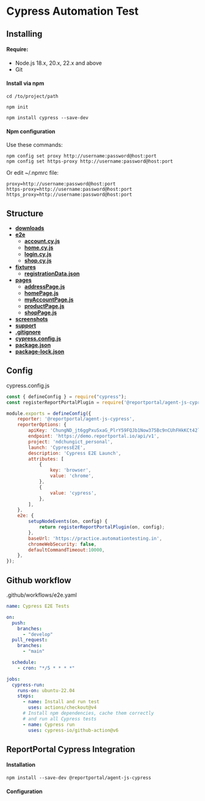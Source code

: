 # Cypress Automation Test


## Installing

#### Require: 
- Node.js 18.x, 20.x, 22.x and above
- Git
#### Install via npm
```
cd /to/project/path
```
```
npm init
```
```
npm install cypress --save-dev
```
#### Npm configuration
Use these commands:
```
npm config set proxy http://username:password@host:port
npm config set https-proxy http://username:password@host:port
```
Or edit  ~/.npmrc file:
```
proxy=http://username:password@host:port
https-proxy=http://username:password@host:port
https_proxy=http://username:password@host:port
```
## Structure
- [**downloads**](downloads)
- [**e2e**](e2e)
    - [**account.cy.js**](e2e/account.cy.js)
    - [**home.cy.js**](e2e/home.cy.js)
    - [**login.cy.js**](e2e/login.cy.js)
    - [**shop.cy.js**](e2e/shop.cy.js)
- [**fixtures**](fixtures)
    - [**registrationData.json**](fixtures/registrationData.json)
- [**pages**](pages)
    - [**addressPage.js**](pages/addressPage.js)
    - [**homePage.js**](pages/homePage.js)
    - [**myAccountPage.js**](pages/myAccountPage.js)
    - [**productPage.js**](pages/productPage.js)
    - [**shopPage.js**](pages/shopPage.js)
- [**screenshots**](screenshots)
- [**support**](support)
- [**.gitignore**](.gitignore)
- [**cypress.config.js**](cypress.config.js)
- [**package.json**](package.json)
- [**package-lock.json**](package-lock.json)

## Config
cypress.config.js
```javascript
const { defineConfig } = require("cypress");
const registerReportPortalPlugin = require('@reportportal/agent-js-cypress/lib/plugin');

module.exports = defineConfig({
    reporter: '@reportportal/agent-js-cypress',
    reporterOptions: {
        apiKey: 'ChungND_jt6ggPxuSxaG_PlrY59FQJb1Now375Bc9nCUhFHkKCt42ls1mgKVoOGnaDPn_laU',
        endpoint: 'https://demo.reportportal.io/api/v1',
        project: 'ndchungict_personal',
        launch: 'CypressE2E',
        description: 'Cypress E2E Launch',
        attributes: [
            {
                key: 'browser',
                value: 'chrome',
            },
            {
                value: 'cypress',
            },
        ],
    },
    e2e: {
        setupNodeEvents(on, config) {
            return registerReportPortalPlugin(on, config);
        },
        baseUrl: 'https://practice.automationtesting.in',
        chromeWebSecurity: false,
        defaultCommandTimeout:10000,
    },
});
```


## 

## Github workflow
.github/workflows/e2e.yaml
```yaml
name: Cypress E2E Tests

on:
  push:
    branches:
      - "develop"
  pull_request:
    branches:
      - "main"

  schedule:
    - cron: "*/5 * * * *"

jobs:
  cypress-run:
    runs-on: ubuntu-22.04
    steps:
      - name: Install and run test
        uses: actions/checkout@v4
      # Install npm dependencies, cache them correctly
      # and run all Cypress tests
      - name: Cypress run
        uses: cypress-io/github-action@v6
```

## ReportPortal Cypress Integration
#### Installation
```
npm install --save-dev @reportportal/agent-js-cypress
```
#### Configuration
